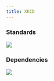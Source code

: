 ```yaml
---
title: XKCD
---
```


### Standards

[![](https://imgs.xkcd.com/comics/standards_2x.png)](https://xkcd.com/927/)

### Dependencies

[![](https://imgs.xkcd.com/comics/dependency_2x.png)](https://xkcd.com/2347/)

